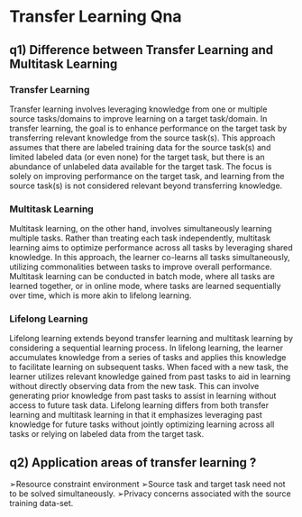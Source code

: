 # Transfer Learning Qna
## q1) Difference between Transfer Learning and Multitask Learning

### Transfer Learning

Transfer learning involves leveraging knowledge from one or multiple source tasks/domains to improve learning on a target task/domain. In transfer learning, the goal is to enhance performance on the target task by transferring relevant knowledge from the source task(s). This approach assumes that there are labeled training data for the source task(s) and limited labeled data (or even none) for the target task, but there is an abundance of unlabeled data available for the target task. The focus is solely on improving performance on the target task, and learning from the source task(s) is not considered relevant beyond transferring knowledge.

### Multitask Learning

Multitask learning, on the other hand, involves simultaneously learning multiple tasks. Rather than treating each task independently, multitask learning aims to optimize performance across all tasks by leveraging shared knowledge. In this approach, the learner co-learns all tasks simultaneously, utilizing commonalities between tasks to improve overall performance. Multitask learning can be conducted in batch mode, where all tasks are learned together, or in online mode, where tasks are learned sequentially over time, which is more akin to lifelong learning.

### Lifelong Learning

Lifelong learning extends beyond transfer learning and multitask learning by considering a sequential learning process. In lifelong learning, the learner accumulates knowledge from a series of tasks and applies this knowledge to facilitate learning on subsequent tasks. When faced with a new task, the learner utilizes relevant knowledge gained from past tasks to aid in learning without directly observing data from the new task. This can involve generating prior knowledge from past tasks to assist in learning without access to future task data. Lifelong learning differs from both transfer learning and multitask learning in that it emphasizes leveraging past knowledge for future tasks without jointly optimizing learning across all tasks or relying on labeled data from the target task.


## q2) Application areas of transfer learning ?
➢Resource constraint environment
➢Source task and target task need not to be
solved simultaneously.
➢Privacy concerns associated with the source
training data-set.